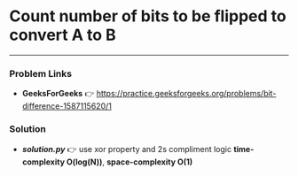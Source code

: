 # Count number of bits to be flipped to convert A to B

---

### Problem Links
- **__GeeksForGeeks__** :point_right: https://practice.geeksforgeeks.org/problems/bit-difference-1587115620/1

### Solution
- **_solution.py_** :point_right: use xor property and 2s compliment logic **time-complexity O(log(N))**, **space-complexity O(1)**
